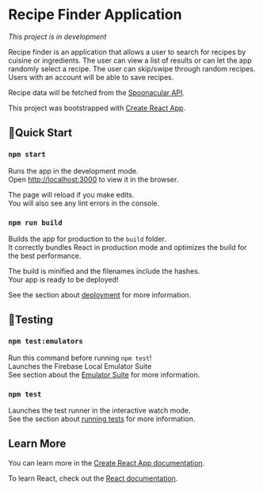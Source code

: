 # Recipe Finder Application
*This project is in development*

Recipe finder is an application that allows a user to search for recipes by cuisine or ingredients. The user can view a list of results or can let the app randomly select a recipe. The user can skip/swipe through random recipes. Users with an account will be able to save recipes.

Recipe data will be fetched from the [Spoonacular API](https://spoonacular.com/food-api).

This project was bootstrapped with [Create React App](https://github.com/facebook/create-react-app).


## 🚀Quick Start
### `npm start`

Runs the app in the development mode.\
Open [http://localhost:3000](http://localhost:3000) to view it in the browser.

The page will reload if you make edits.\
You will also see any lint errors in the console.

### `npm run build`

Builds the app for production to the `build` folder.\
It correctly bundles React in production mode and optimizes the build for the best performance.

The build is minified and the filenames include the hashes.\
Your app is ready to be deployed!

See the section about [deployment](https://facebook.github.io/create-react-app/docs/deployment) for more information.

## 🧪Testing

### `npm test:emulators`
Run this command before running `npm test`!  
Launches the Firebase Local Emulator Suite \
See section about the [Emulator Suite](https://firebase.google.com/docs/emulator-suite) for more information.
### `npm test`

Launches the test runner in the interactive watch mode.\
See the section about [running tests](https://facebook.github.io/create-react-app/docs/running-tests) for more information.

## Learn More

You can learn more in the [Create React App documentation](https://facebook.github.io/create-react-app/docs/getting-started).

To learn React, check out the [React documentation](https://reactjs.org/).
